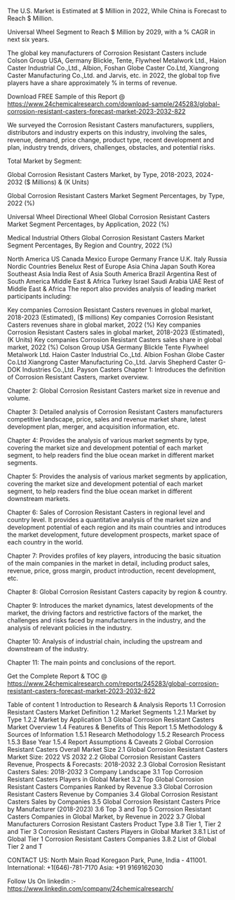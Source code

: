 The U.S. Market is Estimated at $ Million in 2022, While China is Forecast to Reach $ Million.

Universal Wheel Segment to Reach $ Million by 2029, with a % CAGR in next six years.

The global key manufacturers of Corrosion Resistant Casters include Colson Group USA, Germany Blickle, Tente, Flywheel Metalwork Ltd., Haion Caster Industrial Co.,Ltd., Albion, Foshan Globe Caster Co.Ltd, Xiangrong Caster Manufacturing Co.,Ltd. and Jarvis, etc. in 2022, the global top five players have a share approximately % in terms of revenue.

Download FREE Sample of this Report @ https://www.24chemicalresearch.com/download-sample/245283/global-corrosion-resistant-casters-forecast-market-2023-2032-822

We surveyed the Corrosion Resistant Casters manufacturers, suppliers, distributors and industry experts on this industry, involving the sales, revenue, demand, price change, product type, recent development and plan, industry trends, drivers, challenges, obstacles, and potential risks.

Total Market by Segment:

Global Corrosion Resistant Casters Market, by Type, 2018-2023, 2024-2032 ($ Millions) & (K Units)

Global Corrosion Resistant Casters Market Segment Percentages, by Type, 2022 (%)

Universal Wheel
Directional Wheel
Global Corrosion Resistant Casters Market Segment Percentages, by Application, 2022 (%)

Medical
Industrial
Others
Global Corrosion Resistant Casters Market Segment Percentages, By Region and Country, 2022 (%)

North America
US
Canada
Mexico
Europe
Germany
France
U.K.
Italy
Russia
Nordic Countries
Benelux
Rest of Europe
Asia
China
Japan
South Korea
Southeast Asia
India
Rest of Asia
South America
Brazil
Argentina
Rest of South America
Middle East & Africa
Turkey
Israel
Saudi Arabia
UAE
Rest of Middle East & Africa
The report also provides analysis of leading market participants including:

Key companies Corrosion Resistant Casters revenues in global market, 2018-2023 (Estimated), ($ millions)
Key companies Corrosion Resistant Casters revenues share in global market, 2022 (%)
Key companies Corrosion Resistant Casters sales in global market, 2018-2023 (Estimated), (K Units)
Key companies Corrosion Resistant Casters sales share in global market, 2022 (%)
Colson Group USA
Germany Blickle
Tente
Flywheel Metalwork Ltd.
Haion Caster Industrial Co.,Ltd.
Albion
Foshan Globe Caster Co.Ltd
Xiangrong Caster Manufacturing Co.,Ltd.
Jarvis
Shepherd Caster
G-DOK Industries Co.,Ltd.
Payson Casters
Chapter 1: Introduces the definition of Corrosion Resistant Casters, market overview.

Chapter 2: Global Corrosion Resistant Casters market size in revenue and volume.

Chapter 3: Detailed analysis of Corrosion Resistant Casters manufacturers competitive landscape, price, sales and revenue market share, latest development plan, merger, and acquisition information, etc.

Chapter 4: Provides the analysis of various market segments by type, covering the market size and development potential of each market segment, to help readers find the blue ocean market in different market segments.

Chapter 5: Provides the analysis of various market segments by application, covering the market size and development potential of each market segment, to help readers find the blue ocean market in different downstream markets.

Chapter 6: Sales of Corrosion Resistant Casters in regional level and country level. It provides a quantitative analysis of the market size and development potential of each region and its main countries and introduces the market development, future development prospects, market space of each country in the world.

Chapter 7: Provides profiles of key players, introducing the basic situation of the main companies in the market in detail, including product sales, revenue, price, gross margin, product introduction, recent development, etc.

Chapter 8: Global Corrosion Resistant Casters capacity by region & country.

Chapter 9: Introduces the market dynamics, latest developments of the market, the driving factors and restrictive factors of the market, the challenges and risks faced by manufacturers in the industry, and the analysis of relevant policies in the industry.

Chapter 10: Analysis of industrial chain, including the upstream and downstream of the industry.

Chapter 11: The main points and conclusions of the report.

Get the Complete Report & TOC @ https://www.24chemicalresearch.com/reports/245283/global-corrosion-resistant-casters-forecast-market-2023-2032-822

Table of content
1 Introduction to Research & Analysis Reports
1.1 Corrosion Resistant Casters Market Definition
1.2 Market Segments
1.2.1 Market by Type
1.2.2 Market by Application
1.3 Global Corrosion Resistant Casters Market Overview
1.4 Features & Benefits of This Report
1.5 Methodology & Sources of Information
1.5.1 Research Methodology
1.5.2 Research Process
1.5.3 Base Year
1.5.4 Report Assumptions & Caveats
2 Global Corrosion Resistant Casters Overall Market Size
2.1 Global Corrosion Resistant Casters Market Size: 2022 VS 2032
2.2 Global Corrosion Resistant Casters Revenue, Prospects & Forecasts: 2018-2032
2.3 Global Corrosion Resistant Casters Sales: 2018-2032
3 Company Landscape
3.1 Top Corrosion Resistant Casters Players in Global Market
3.2 Top Global Corrosion Resistant Casters Companies Ranked by Revenue
3.3 Global Corrosion Resistant Casters Revenue by Companies
3.4 Global Corrosion Resistant Casters Sales by Companies
3.5 Global Corrosion Resistant Casters Price by Manufacturer (2018-2023)
3.6 Top 3 and Top 5 Corrosion Resistant Casters Companies in Global Market, by Revenue in 2022
3.7 Global Manufacturers Corrosion Resistant Casters Product Type
3.8 Tier 1, Tier 2 and Tier 3 Corrosion Resistant Casters Players in Global Market
3.8.1 List of Global Tier 1 Corrosion Resistant Casters Companies
3.8.2 List of Global Tier 2 and T

CONTACT US:
North Main Road Koregaon Park, Pune, India - 411001.
International: +1(646)-781-7170
Asia: +91 9169162030

Follow Us On linkedin :- https://www.linkedin.com/company/24chemicalresearch/
